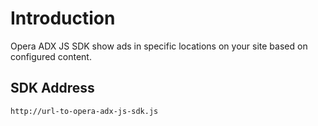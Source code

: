 # Introduction

Opera ADX JS SDK show ads in specific locations on your site based on configured content.

## SDK Address

```plain
http://url-to-opera-adx-js-sdk.js
```
